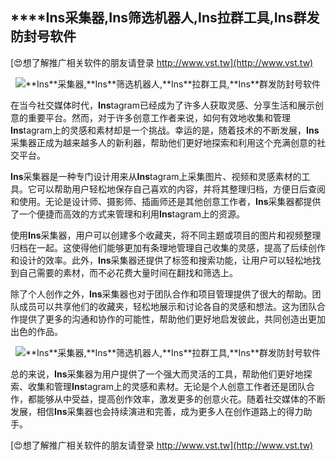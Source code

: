 ## ****Ins**采集器,**Ins**筛选机器人,**Ins**拉群工具,**Ins**群发防封号软件**

[😍想了解推广相关软件的朋友请登录 http://www.vst.tw](http://www.vst.tw)

 <center><img src="https://vst.tw/MP4/tuiguang/png/0.png" alt="**Ins**采集器,**Ins**筛选机器人,**Ins**拉群工具,**Ins**群发防封号软件"></center>

在当今社交媒体时代，**Ins**tagram已经成为了许多人获取灵感、分享生活和展示创意的重要平台。然而，对于许多创意工作者来说，如何有效地收集和管理**Ins**tagram上的灵感和素材却是一个挑战。幸运的是，随着技术的不断发展，**Ins**采集器正成为越来越多人的新利器，帮助他们更好地探索和利用这个充满创意的社交平台。

**Ins**采集器是一种专门设计用来从**Ins**tagram上采集图片、视频和灵感素材的工具。它可以帮助用户轻松地保存自己喜欢的内容，并将其整理归档，方便日后查阅和使用。无论是设计师、摄影师、插画师还是其他创意工作者，**Ins**采集器都提供了一个便捷而高效的方式来管理和利用**Ins**tagram上的资源。

使用**Ins**采集器，用户可以创建多个收藏夹，将不同主题或项目的图片和视频整理归档在一起。这使得他们能够更加有条理地管理自己收集的灵感，提高了后续创作和设计的效率。此外，**Ins**采集器还提供了标签和搜索功能，让用户可以轻松地找到自己需要的素材，而不必花费大量时间在翻找和筛选上。

除了个人创作之外，**Ins**采集器也对于团队合作和项目管理提供了很大的帮助。团队成员可以共享他们的收藏夹，轻松地展示和讨论各自的灵感和想法。这为团队合作提供了更多的沟通和协作的可能性，帮助他们更好地启发彼此，共同创造出更加出色的作品。

 <center><img src="https://vst.tw/MP4/tuiguang/png/7.png" alt="**Ins**采集器,**Ins**筛选机器人,**Ins**拉群工具,**Ins**群发防封号软件"></center>

总的来说，**Ins**采集器为用户提供了一个强大而灵活的工具，帮助他们更好地探索、收集和管理**Ins**tagram上的灵感和素材。无论是个人创意工作者还是团队合作，都能够从中受益，提高创作效率，激发更多的创意火花。随着社交媒体的不断发展，相信**Ins**采集器也会持续演进和完善，成为更多人在创作道路上的得力助手。

[😍想了解推广相关软件的朋友请登录 http://www.vst.tw](http://www.vst.tw)



